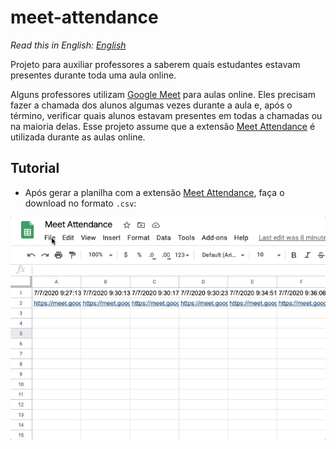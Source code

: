 # meet-attendance
*Read this in English: [English](README.en.md)*

Projeto para auxiliar professores a saberem quais estudantes estavam presentes durante toda uma aula online.

Alguns professores utilizam [Google Meet](https://meet.google.com/) para aulas online. Eles precisam fazer a chamada dos alunos algumas vezes durante a aula e, após o término, verificar quais alunos estavam presentes em todas a chamadas ou na maioria delas.
Esse projeto assume que a extensão [Meet Attendance](https://chrome.google.com/webstore/detail/meet-attendance/nenibigflkdikhamlnekfppbganmojlg) é utilizada durante as aulas online.

## Tutorial
- Após gerar a planilha com a extensão [Meet Attendance](https://chrome.google.com/webstore/detail/meet-attendance/nenibigflkdikhamlnekfppbganmojlg), faça o download no formato `.csv`:

![Screenshot](spreadsheet.gif)

